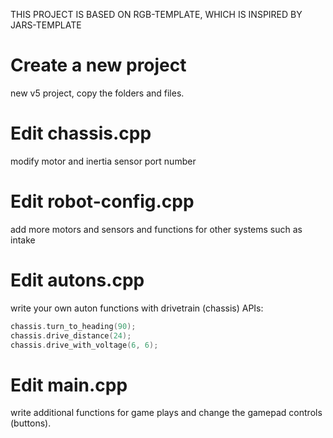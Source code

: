 THIS PROJECT IS BASED ON RGB-TEMPLATE, WHICH IS INSPIRED BY JARS-TEMPLATE

# Create a new project
new v5 project, copy the folders and files.

# Edit chassis.cpp
modify motor and inertia sensor port number

# Edit robot-config.cpp
add more motors and sensors and functions for other systems such as intake

# Edit autons.cpp
write your own auton functions with drivetrain (chassis) APIs:
```cpp
chassis.turn_to_heading(90);
chassis.drive_distance(24);
chassis.drive_with_voltage(6, 6);
```
# Edit main.cpp
write additional functions for game plays and change the gamepad controls (buttons).